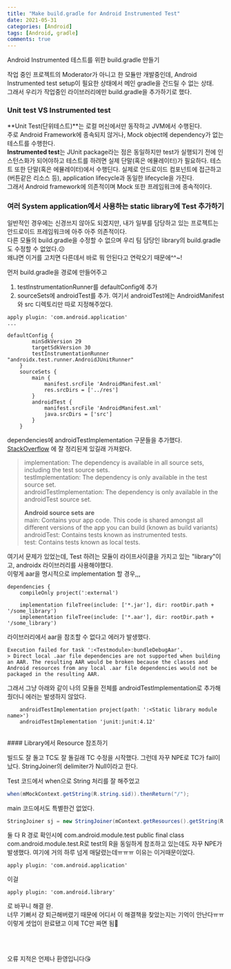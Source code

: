 ```yaml
---
title: "Make build.gradle for Android Instrumented Test"
date: 2021-05-31
categories: [Android]
tags: [Android, gradle]
comments: true
---
```


Android Instrumented 테스트를 위한 build.gradle 만들기  

작업 중인 프로젝트의 Moderator가 아니고 한 모듈만 개발중인데, Android Instrumented test setup이 필요한 상태에서 메인 gradle을 건드릴 수 없는 상태.  
그래서 우리가 작업중인 라이브러리에만 build.gradle을 추가하기로 했다. 

### Unit test VS Instrumented test  
**Unit Test(단위테스트)**는 로컬 머신에서만 동작하고 JVM에서 수행된다.  
주로 Android Framework에 종속되지 않거나, Mock object에 dependency가 없는 테스트를 수행한다.  
**Instrumented test**는 JUnit package라는 점은 동일하지만 test가 실행되기 전에 인스턴스화가 되어야하고 테스트를 하려면 실제 단말(혹은 에뮬레이터)가 필요하다. 
테스트 또한 단말(혹은 에뮬레이터)에서 수행딘다. 
실제로 안드로이드 컴포넌트에 접근하고(버튼같은 리소스 등), application lifecycle과 동일한 lifecycle을 가진다.  
그래서 Android framework에 의존적이며 Mock 또한 프레임워크에 종속적이다.


### 여러 System application에서 사용하는 static library에 Test 추가하기
일반적인 경우에는 신경쓰지 않아도 되겠지만, 내가 일부를 담당하고 있는 프로젝트는 안드로이드 프레임워크에 아주 아주 의존적이다.  
다른 모듈의 build.gradle을 수정할 수 없으며 우리 팀 담당인 library의 build.gradle도 수정할 수 없었다.😕  
왜냐면 이거를 고치면 다른데서 바로 뭐 안된다고 연락오기 때문에^^~!


먼저 build.gradle을 경로에 만들어주고 
1. testInstrumentationRunner를 defaultConfig에 추가
2. sourceSets에 androidTest를 추가.
여기서 androidTest에는 AndroidManifest와 src 디렉토리만 따로 지정해주었다.  

```
apply plugin: 'com.android.application'
...

defaultConfig {
        minSdkVersion 29
        targetSdkVersion 30
        testInstrumentationRunner "androidx.test.runner.AndroidJUnitRunner"
    }
    sourceSets {
        main {
            manifest.srcFile 'AndroidManifest.xml'
            res.srcDirs = ['../res']
        }
        androidTest {
            manifest.srcFile 'AndroidManifest.xml'
            java.srcDirs = ['src']
        }
    }
```
dependencies에 androidTestImplementation 구문들을 추가했다.  
[StackOverflow](https://stackoverflow.com/questions/52076775/android-difference-between-testimplementation-and-androidtestimplementation-in-b) 에 잘 정리된게 있길래 가져왔다.  

> implementation: The dependency is available in all source sets, including the test source sets.  
> testImplementation: The dependency is only available in the test source set.  
> androidTestImplementation: The dependency is only available in the androidTest source set.  
>  
>**Android source sets are**  
>main: Contains your app code. This code is shared amongst all different versions of the app you can build (known as build variants)  
>androidTest: Contains tests known as instrumented tests.  
>test: Contains tests known as local tests.  

여기서 문제가 있었는데, Test 하려는 모듈이 라이프사이클을 가지고 있는 "library"이고, androidx 라이브러리를 사용해야했다.  
이렇게 aar을 명시적으로 implementation 할 경우,,,
```
dependencies {
    compileOnly project(':external')

    implementation fileTree(include: ['*.jar'], dir: rootDir.path + '/some_library')
    implementation fileTree(include: ['*.aar'], dir: rootDir.path + '/some_library')
```
라이브러리에서 aar을 참조할 수 없다고 에러가 발생했다. 
```
Execution failed for task ':<Testmodule>:bundleDebugAar'.
> Direct local .aar file dependencies are not supported when building an AAR. The resulting AAR would be broken because the classes and Android resources from any local .aar file dependencies would not be packaged in the resulting AAR.  
```
그래서 그냥 아래와 같이 나의 모듈을 전체를 androidTestImplementation로 추가해줬더니 에러는 발생하지 않았다. 
```
    androidTestImplementation project(path: ':<Static library module name>')
    androidTestImplementation 'junit:junit:4.12'
```

<br>
#### Library에서 Resource 참조하기  

빌드도 잘 돌고 TC도 잘 돌길래 TC 수정을 시작했다. 
그런데 자꾸 NPE로 TC가 fail이 났다. StringJoiner의 delimiter가 Null이라고 한다.
  
Test 코드에서 when으로 String 처리를 잘 해주었고
```java
when(mMockContext.getString(R.string.sid)).thenReturn("/");
```
main 코드에서도 특별한건 없었다.
```java
StringJoiner sj = new StringJoiner(mContext.getResources().getString(R.string.sid));
```
둘 다 R 경로 확인시에 com.android.module.test public final class com.android.module.test.R로 test의 R을 동일하게 참조하고 있는데도 자꾸 NPE가 발생했다.
여기에 거의 하루 넘게 매달렸는데ㅠㅠㅠ 이유는 이거때문이었다.
```
apply plugin: 'com.android.application'
```
이걸 
```
apply plugin: 'com.android.library'
```
로 바꾸니 해결 완.  
너무 기뻐서 걍 퇴근해버렸기 때문에 어디서 이 해결책을 찾았는지는 기억이 안난다ㅠㅠ  
이렇게 셋업이 완료됐고 이제 TC만 짜면 됨👀  




<br>
<br>



오류 지적은 언제나 환영입니다😘  
